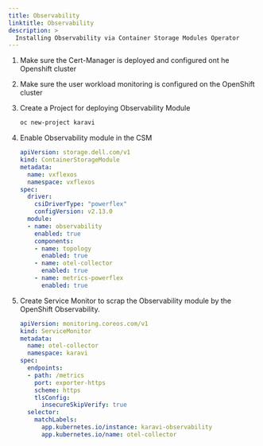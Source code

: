 ```yaml
---
title: Observability
linktitle: Observability
description: >
  Installing Observability via Container Storage Modules Operator
---
```


1. Make sure the Cert-Manager is deployed and configured ont he Openshift cluster

2. Make sure the user workload monitoring is configured on the OpenShift cluster 

3. Create a Project for deploying Observability Module
  
   ```bash
   oc new-project karavi 
   ```

4. Enable Observability module in the CSM 

   ```yaml
   apiVersion: storage.dell.com/v1
   kind: ContainerStorageModule
   metadata:
     name: vxflexos
     namespace: vxflexos
   spec:
     driver:
       csiDriverType: "powerflex"
       configVersion: v2.13.0
     module:
     - name: observability
       enabled: true
       components:
       - name: topology
         enabled: true
       - name: otel-collector
         enabled: true
       - name: metrics-powerflex
         enabled: true
      ``` 

5. Create Service Monitor to scrap the Observability module by the OpenShift Observability. 

   ```yaml
   apiVersion: monitoring.coreos.com/v1
   kind: ServiceMonitor
   metadata:
     name: otel-collector
     namespace: karavi
   spec:
     endpoints:
     - path: /metrics
       port: exporter-https
       scheme: https
       tlsConfig:
         insecureSkipVerify: true
     selector:
       matchLabels:
         app.kubernetes.io/instance: karavi-observability
         app.kubernetes.io/name: otel-collector
    ```